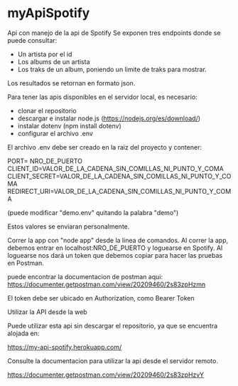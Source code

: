 # myApiSpotify
Api con manejo de la api de Spotify
Se exponen tres endpoints donde se puede consultar:

* Un artista por el id
* Los albums de un artista
* Los traks de un album, poniendo un limite de traks para mostrar.

Los resultados se retornan en formato json.

Para tener las apis disponibles en el servidor local, es necesario:

- clonar el repositorio
- descargar e instalar node.js (https://nodejs.org/es/download/)
- instalar dotenv (npm install dotenv)
- configurar el archivo .env

El archivo .env debe ser creado en la raiz del proyecto y contener:

PORT= NRO_DE_PUERTO
CLIENT_ID=VALOR_DE_LA_CADENA_SIN_COMILLAS_NI_PUNTO_Y_COMA
CLIENT_SECRET=VALOR_DE_LA_CADENA_SIN_COMILLAS_NI_PUNTO_Y_COMA
REDIRECT_URI=VALOR_DE_LA_CADENA_SIN_COMILLAS_NI_PUNTO_Y_COMA

(puede modificar "demo.env" quitando la palabra "demo")

Estos valores se enviaran personalmente.

Correr la app con "node app" desde la linea de comandos.
Al correr la app, debemos entrar en localhost:NRO_DE_PUERTO y loguearse en Spotify.
Al loguearse nos dará un token que debemos copiar para hacer las pruebas en Postman.

puede encontrar la documentacion de postman aqui: 
https://documenter.getpostman.com/view/20209460/2s83zpHzmn

El token debe ser ubicado en Authorization, como Bearer Token

Utilizar la API desde la web

Puede utilizar esta api sin descargar el repositorio, ya que se encuentra alojada en:

https://my-api-spotify.herokuapp.com/

Consulte la documentacion para utilizar la api desde el servidor remoto.

https://documenter.getpostman.com/view/20209460/2s83zpHzvY





